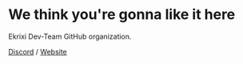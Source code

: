 # We think you're gonna like it here

Ekrixi Dev-Team GitHub organization.

[Discord](https://discord.gg/94JSqnhqHX) / [Website](https://is-going-to.cyou)
